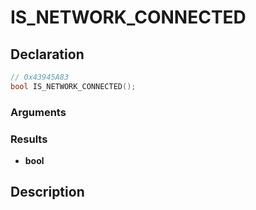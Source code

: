 # IS_NETWORK_CONNECTED

## Declaration
```cpp
// 0x43945A83
bool IS_NETWORK_CONNECTED();
```

### Arguments

### Results
- **bool**

## Description
